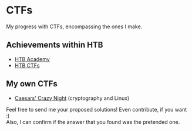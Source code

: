 # CTFs
My progress with CTFs, encompassing the ones I make.

## Achievements within HTB
- <a href="01_HTB-files/HTB-Academy_Transcript.pdf">HTB Academy</a>
- <a href="https://ctf.hackthebox.com/user/profile/406093">HTB CTFs</a>

## My own CTFs
- <a href="02_My-CTFs/01_Caesars-crazy-night">Caesars' Crazy Night</a> (cryptography and Linux)

Feel free to send me your proposed solutions! Even contribute, if you want :)
<br/>
Also, I can confirm if the answer that you found was the pretended one.
